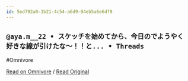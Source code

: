 ```yaml
---
id: 5ed792a0-3b21-4c54-a6d9-94eb5a6e6df9
---
```


## `@aya.m__22 • スケッチを始めてから、今日のでようやく 好きな線が引けたな〜！！と... • Threads`
#Omnivore

[Read on Omnivore](https://omnivore.app/me/https-www-threads-net-aya-m-22-post-c-7-tn-rk-fpxq-b-xmt-aq-gz-z-18fad565aa6) / [Read Original](https://www.threads.net/@aya.m__22/post/C7TNRkFpxqB?xmt=AQGzZm2NOsGp0WC_vR5BQ-qzN_1p2qTxNHNMOLVC_ipgEQ)


